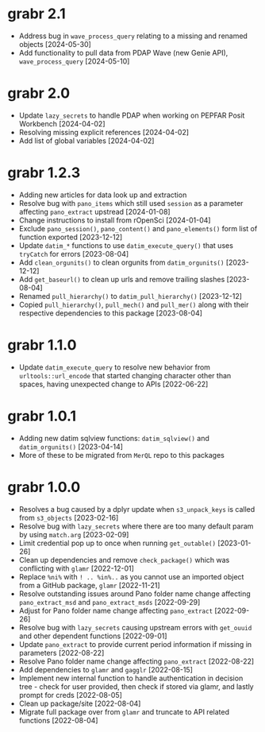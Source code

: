 # grabr 2.1
* Address bug in `wave_process_query` relating to a missing and renamed objects [2024-05-30]
* Add functionality to pull data from PDAP Wave (new Genie API), `wave_process_query` [2024-05-10]

# grabr 2.0
* Update `lazy_secrets` to handle PDAP when working on PEPFAR Posit Workbench [2024-04-02]
* Resolving missing explicit references [2024-04-02]
* Add list of global variables [2024-04-02]

# grabr 1.2.3
* Adding new articles for data look up and extraction
* Resolve bug with `pano_items` which still used `session` as a parameter affecting `pano_extract` upstread [2024-01-08]
* Change instructions to install from rOpenSci [2024-01-04]
* Exclude `pano_session()`, `pano_content()` and `pano_elements()` form list of function exported [2023-12-12]
* Update `datim_*` functions to use `datim_execute_query()` that uses `tryCatch` for errors [2023-08-04] 
* Add `clean_orgunits()` to clean orgunits from `datim_orgunits()` [2023-12-12]
* Add `get_baseurl()` to clean up urls and remove trailing slashes [2023-08-04]
* Renamed `pull_hierarchy()` to `datim_pull_hierarchy()` [2023-12-12]
* Copied `pull_hierarchy()`, `pull_mech()` and `pull_mer()` along with their respective dependencies to this package [2023-08-04]

# grabr 1.1.0
* Update `datim_execute_query` to resolve new behavior from `urltools::url_encode` that started changing character other than spaces, having unexpected change to APIs [2022-06-22] 

# grabr 1.0.1
* Adding new datim sqlview functions: `datim_sqlview()` and `datim_orgunits()` [2023-04-14]
* More of these to be migrated from `MerQL` repo to this packages

# grabr 1.0.0
* Resolves a bug caused by a dplyr update when `s3_unpack_keys` is called from `s3_objects` [2023-02-16] 
* Resolve bug with `lazy_secrets` where there are too many default param by using `match.arg` [2023-02-09]
* Limit credential pop up to once when running `get_outable()` [2023-01-26]
* Clean up dependencies and remove `check_package()` which was conflicting with `glamr` [2022-12-01] 
* Replace `%ni%` with `! .. %in%..` as you cannot use an imported object from a GitHub package, `glamr` [2022-11-21] 
* Resolve outstanding issues around Pano folder name change affecting `pano_extract_msd` and `pano_extract_msds` [2022-09-29] 
* Adjust for Pano folder name change affecting `pano_extract` [2022-09-26]
* Resolve bug with `lazy_secrets` causing upstream errors with `get_ouuid` and other dependent functions [2022-09-01]
* Update `pano_extract` to provide current period information if missing in parameters [2022-08-22]
* Resolve Pano folder name change affecting `pano_extract` [2022-08-22]
* Add dependencies to `glamr` and `gagglr` [2022-08-15]
* Implement new internal function to handle authentication in decision tree - check for user provided, then check if stored via glamr, and lastly prompt for creds [2022-08-05]
* Clean up package/site [2022-08-04]
* Migrate full package over from `glamr` and truncate to API related functions [2022-08-04]

